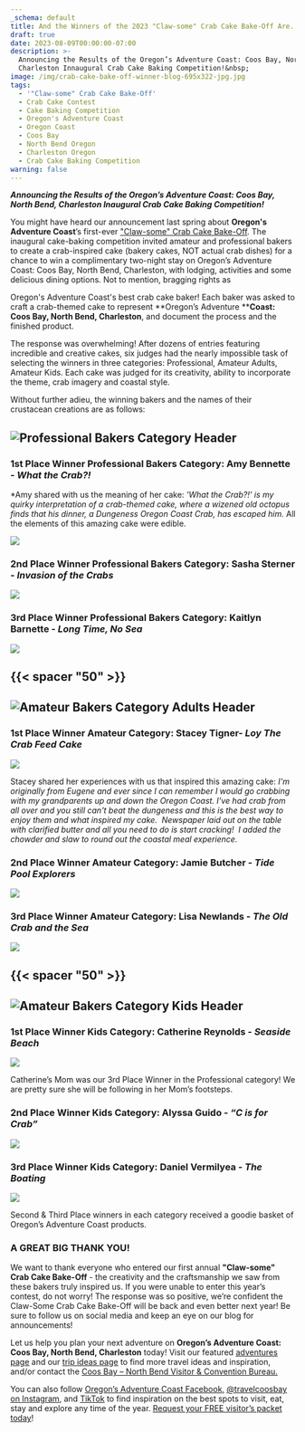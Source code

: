 ```yaml
---
_schema: default
title: And the Winners of the 2023 "Claw-some" Crab Cake Bake-Off Are.....
draft: true
date: 2023-08-09T00:00:00-07:00
description: >-
  Announcing the Results of the Oregon’s Adventure Coast: Coos Bay, North Bend,
  Charleston Innaugural Crab Cake Baking Competition!&nbsp;
image: /img/crab-cake-bake-off-winner-blog-695x322-jpg.jpg
tags:
  - '"Claw-some" Crab Cake Bake-Off'
  - Crab Cake Contest
  - Cake Baking Competition
  - Oregon's Adventure Coast
  - Oregon Coast
  - Coos Bay
  - North Bend Oregon
  - Charleston Oregon
  - Crab Cake Baking Competition
warning: false
---
```

***Announcing the Results of the Oregon’s Adventure Coast: Coos Bay, North Bend, Charleston Inaugural Crab Cake Baking Competition!***

You might have heard our announcement last spring about **Oregon's Adventure Coast**’s first-ever [<u>"Claw-some" Crab Cake Bake-Off</u>](https://www.oregonsadventurecoast.com/crab-cake-bake-off/). The inaugural cake-baking competition invited amateur and professional bakers to create a crab-inspired cake (bakery cakes, NOT actual crab dishes) for a chance to win a complimentary two-night stay on Oregon’s Adventure Coast: Coos Bay, North Bend, Charleston, with lodging, activities and some delicious dining options. Not to mention, bragging rights as

Oregon's Adventure Coast's best crab cake baker! Each baker was asked to craft a crab-themed cake to represent \*\*Oregon’s Adventure \*\***Coast: Coos Bay, North Bend, Charleston**, and document the process and the finished product.&nbsp;

The response was overwhelming! After dozens of entries featuring incredible and creative cakes, six judges had the nearly impossible task of selecting the winners in three categories: Professional, Amateur Adults, Amateur Kids. Each cake was judged for its creativity, ability to incorporate the theme, crab imagery and coastal style.&nbsp;

Without further adieu, the winning bakers and the names of their crustacean creations are as follows:&nbsp;

## ![Professional Bakers Category Header](/img/professional-header-bakers.jpg)

### **1st Place Winner Professional Bakers Category: Amy Bennette - *What the Crab?!***

\*Amy shared with us the meaning of her cake: *'What the Crab?!' is my quirky interpretation of a crab-themed cake, where a wizened old octopus finds that his dinner, a Dungeness Oregon Coast Crab, has escaped him.* All the elements of this amazing cake were edible.

![](/img/first-place-professionals.jpg)

### **2nd Place Winner Professional Bakers Category: Sasha Sterner - *Invasion of the Crabs***

***![](/img/second-place-professional.jpg)***



### **3rd Place Winner Professional Bakers Category: Kaitlyn Barnette - *Long Time, No Sea***

***![](/img/third-place-professional.jpg)***



## {{< spacer "50" >}}

## ![Amateur Bakers Category Adults Header](/img/amateur-header-adults.jpg)

### **1st Place Winner Amateur Category: Stacey Tigner- *Loy The Crab Feed Cake***

![](/img/first-place-amatuer-cake-bake.jpg)

Stacey shared her experiences with us that inspired this amazing cake: *I'm originally from Eugene and ever since I can remember I would go crabbing with my grandparents up and down the Oregon Coast. I've had crab from all over and you still can't beat the dungeness and this is the best way to enjoy them and what inspired my cake.&nbsp; Newspaper laid out on the table with clarified butter and all you need to do is start cracking!&nbsp; I added the chowder and slaw to round out the coastal meal experience.*

### **2nd Place Winner Amateur Category: Jamie Butcher - *Tide Pool Explorers***

![](/img/second-place-amatuer-cake-bake.jpg)

### **3rd Place Winner Amateur Category: Lisa Newlands - *The Old Crab and the Sea***

***![](/img/third-place-amatuer-cake-bake.jpg)***



## {{< spacer "50" >}}

## ![Amateur Bakers Category Kids Header](/img/amateur-header-kids.jpg)

### 1st Place Winner Kids Category: Catherine Reynolds - *Seaside Beach*

![](/img/first-place-amateurs-kids.jpg)

Catherine’s Mom was our 3rd Place Winner in the Professional category! We are pretty sure she will be following in her Mom’s footsteps.

### 2nd Place Winner Kids Category: Alyssa Guido - *“C is for Crab”*

![](/img/second-place-amatuer-kids.jpg)

### 3rd Place Winner Kids Category: Daniel Vermilyea - *The Boating*

![](/img/third-place-amateurs-kids.jpg)

Second & Third Place winners in each category received a goodie basket of Oregon’s Adventure Coast products.&nbsp;

### **A GREAT BIG THANK YOU!**

We want to thank everyone who entered our first annual **"Claw-some" Crab Cake Bake-Off** - the creativity and the craftsmanship we saw from these bakers truly inspired us. If you were unable to enter this year’s contest, do not worry! The response was so positive, we’re confident the Claw-Some Crab Cake Bake-Off will be back and even better next year! Be sure to follow us on social media and keep an eye on our blog for announcements!&nbsp;

Let us help you plan your next adventure on **Oregon’s Adventure Coast: Coos Bay, North Bend, Charleston** today! Visit our featured [<u>adventures page</u>](https://www.oregonsadventurecoast.com/adventures) and our [<u>trip ideas page</u>](https://www.oregonsadventurecoast.com/tripideas) to find more travel ideas and inspiration, and/or contact the [<u>Coos Bay – North Bend Visitor &amp; Convention Bureau.</u>](https://www.oregonsadventurecoast.com/contact/)

You can also follow [<u>Oregon’s Adventure Coast Facebook,</u>](https://www.facebook.com/OregonsAdventureCoast/) [<u>@travelcoosbay on Instagram</u>](https://www.instagram.com/travelcoosbay/), and [<u>TikTok</u>](https://www.tiktok.com/@oregonsadventurecoast?lang=en) to find inspiration on the best spots to visit, eat, stay and explore any time of the year. [<u>Request your FREE visitor’s packet today</u>](https://www.oregonsadventurecoast.com/contact/#contactform)!